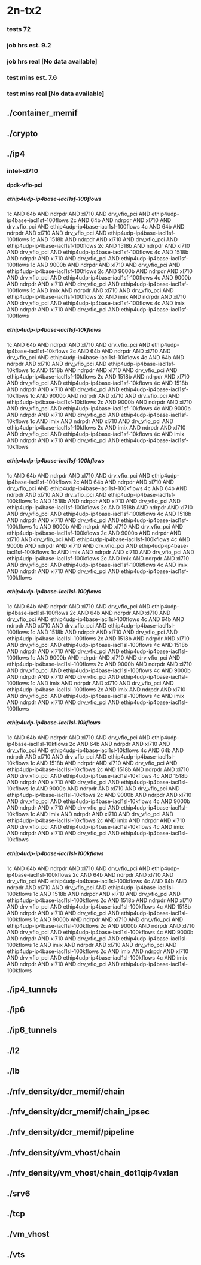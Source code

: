 # 2n-tx2
### tests 72
### job hrs est. 9.2
### job hrs real [No data available]
### test mins est. 7.6
### test mins real [No data available]
## ./container_memif
## ./crypto
## ./ip4
### intel-xl710
#### dpdk-vfio-pci
##### ethip4udp-ip4base-iacl1sf-100flows
1c AND 64b AND ndrpdr AND xl710 AND drv_vfio_pci AND ethip4udp-ip4base-iacl1sf-100flows
2c AND 64b AND ndrpdr AND xl710 AND drv_vfio_pci AND ethip4udp-ip4base-iacl1sf-100flows
4c AND 64b AND ndrpdr AND xl710 AND drv_vfio_pci AND ethip4udp-ip4base-iacl1sf-100flows
1c AND 1518b AND ndrpdr AND xl710 AND drv_vfio_pci AND ethip4udp-ip4base-iacl1sf-100flows
2c AND 1518b AND ndrpdr AND xl710 AND drv_vfio_pci AND ethip4udp-ip4base-iacl1sf-100flows
4c AND 1518b AND ndrpdr AND xl710 AND drv_vfio_pci AND ethip4udp-ip4base-iacl1sf-100flows
1c AND 9000b AND ndrpdr AND xl710 AND drv_vfio_pci AND ethip4udp-ip4base-iacl1sf-100flows
2c AND 9000b AND ndrpdr AND xl710 AND drv_vfio_pci AND ethip4udp-ip4base-iacl1sf-100flows
4c AND 9000b AND ndrpdr AND xl710 AND drv_vfio_pci AND ethip4udp-ip4base-iacl1sf-100flows
1c AND imix AND ndrpdr AND xl710 AND drv_vfio_pci AND ethip4udp-ip4base-iacl1sf-100flows
2c AND imix AND ndrpdr AND xl710 AND drv_vfio_pci AND ethip4udp-ip4base-iacl1sf-100flows
4c AND imix AND ndrpdr AND xl710 AND drv_vfio_pci AND ethip4udp-ip4base-iacl1sf-100flows
##### ethip4udp-ip4base-iacl1sf-10kflows
1c AND 64b AND ndrpdr AND xl710 AND drv_vfio_pci AND ethip4udp-ip4base-iacl1sf-10kflows
2c AND 64b AND ndrpdr AND xl710 AND drv_vfio_pci AND ethip4udp-ip4base-iacl1sf-10kflows
4c AND 64b AND ndrpdr AND xl710 AND drv_vfio_pci AND ethip4udp-ip4base-iacl1sf-10kflows
1c AND 1518b AND ndrpdr AND xl710 AND drv_vfio_pci AND ethip4udp-ip4base-iacl1sf-10kflows
2c AND 1518b AND ndrpdr AND xl710 AND drv_vfio_pci AND ethip4udp-ip4base-iacl1sf-10kflows
4c AND 1518b AND ndrpdr AND xl710 AND drv_vfio_pci AND ethip4udp-ip4base-iacl1sf-10kflows
1c AND 9000b AND ndrpdr AND xl710 AND drv_vfio_pci AND ethip4udp-ip4base-iacl1sf-10kflows
2c AND 9000b AND ndrpdr AND xl710 AND drv_vfio_pci AND ethip4udp-ip4base-iacl1sf-10kflows
4c AND 9000b AND ndrpdr AND xl710 AND drv_vfio_pci AND ethip4udp-ip4base-iacl1sf-10kflows
1c AND imix AND ndrpdr AND xl710 AND drv_vfio_pci AND ethip4udp-ip4base-iacl1sf-10kflows
2c AND imix AND ndrpdr AND xl710 AND drv_vfio_pci AND ethip4udp-ip4base-iacl1sf-10kflows
4c AND imix AND ndrpdr AND xl710 AND drv_vfio_pci AND ethip4udp-ip4base-iacl1sf-10kflows
##### ethip4udp-ip4base-iacl1sf-100kflows
1c AND 64b AND ndrpdr AND xl710 AND drv_vfio_pci AND ethip4udp-ip4base-iacl1sf-100kflows
2c AND 64b AND ndrpdr AND xl710 AND drv_vfio_pci AND ethip4udp-ip4base-iacl1sf-100kflows
4c AND 64b AND ndrpdr AND xl710 AND drv_vfio_pci AND ethip4udp-ip4base-iacl1sf-100kflows
1c AND 1518b AND ndrpdr AND xl710 AND drv_vfio_pci AND ethip4udp-ip4base-iacl1sf-100kflows
2c AND 1518b AND ndrpdr AND xl710 AND drv_vfio_pci AND ethip4udp-ip4base-iacl1sf-100kflows
4c AND 1518b AND ndrpdr AND xl710 AND drv_vfio_pci AND ethip4udp-ip4base-iacl1sf-100kflows
1c AND 9000b AND ndrpdr AND xl710 AND drv_vfio_pci AND ethip4udp-ip4base-iacl1sf-100kflows
2c AND 9000b AND ndrpdr AND xl710 AND drv_vfio_pci AND ethip4udp-ip4base-iacl1sf-100kflows
4c AND 9000b AND ndrpdr AND xl710 AND drv_vfio_pci AND ethip4udp-ip4base-iacl1sf-100kflows
1c AND imix AND ndrpdr AND xl710 AND drv_vfio_pci AND ethip4udp-ip4base-iacl1sf-100kflows
2c AND imix AND ndrpdr AND xl710 AND drv_vfio_pci AND ethip4udp-ip4base-iacl1sf-100kflows
4c AND imix AND ndrpdr AND xl710 AND drv_vfio_pci AND ethip4udp-ip4base-iacl1sf-100kflows
##### ethip4udp-ip4base-iacl1sl-100flows
1c AND 64b AND ndrpdr AND xl710 AND drv_vfio_pci AND ethip4udp-ip4base-iacl1sl-100flows
2c AND 64b AND ndrpdr AND xl710 AND drv_vfio_pci AND ethip4udp-ip4base-iacl1sl-100flows
4c AND 64b AND ndrpdr AND xl710 AND drv_vfio_pci AND ethip4udp-ip4base-iacl1sl-100flows
1c AND 1518b AND ndrpdr AND xl710 AND drv_vfio_pci AND ethip4udp-ip4base-iacl1sl-100flows
2c AND 1518b AND ndrpdr AND xl710 AND drv_vfio_pci AND ethip4udp-ip4base-iacl1sl-100flows
4c AND 1518b AND ndrpdr AND xl710 AND drv_vfio_pci AND ethip4udp-ip4base-iacl1sl-100flows
1c AND 9000b AND ndrpdr AND xl710 AND drv_vfio_pci AND ethip4udp-ip4base-iacl1sl-100flows
2c AND 9000b AND ndrpdr AND xl710 AND drv_vfio_pci AND ethip4udp-ip4base-iacl1sl-100flows
4c AND 9000b AND ndrpdr AND xl710 AND drv_vfio_pci AND ethip4udp-ip4base-iacl1sl-100flows
1c AND imix AND ndrpdr AND xl710 AND drv_vfio_pci AND ethip4udp-ip4base-iacl1sl-100flows
2c AND imix AND ndrpdr AND xl710 AND drv_vfio_pci AND ethip4udp-ip4base-iacl1sl-100flows
4c AND imix AND ndrpdr AND xl710 AND drv_vfio_pci AND ethip4udp-ip4base-iacl1sl-100flows
##### ethip4udp-ip4base-iacl1sl-10kflows
1c AND 64b AND ndrpdr AND xl710 AND drv_vfio_pci AND ethip4udp-ip4base-iacl1sl-10kflows
2c AND 64b AND ndrpdr AND xl710 AND drv_vfio_pci AND ethip4udp-ip4base-iacl1sl-10kflows
4c AND 64b AND ndrpdr AND xl710 AND drv_vfio_pci AND ethip4udp-ip4base-iacl1sl-10kflows
1c AND 1518b AND ndrpdr AND xl710 AND drv_vfio_pci AND ethip4udp-ip4base-iacl1sl-10kflows
2c AND 1518b AND ndrpdr AND xl710 AND drv_vfio_pci AND ethip4udp-ip4base-iacl1sl-10kflows
4c AND 1518b AND ndrpdr AND xl710 AND drv_vfio_pci AND ethip4udp-ip4base-iacl1sl-10kflows
1c AND 9000b AND ndrpdr AND xl710 AND drv_vfio_pci AND ethip4udp-ip4base-iacl1sl-10kflows
2c AND 9000b AND ndrpdr AND xl710 AND drv_vfio_pci AND ethip4udp-ip4base-iacl1sl-10kflows
4c AND 9000b AND ndrpdr AND xl710 AND drv_vfio_pci AND ethip4udp-ip4base-iacl1sl-10kflows
1c AND imix AND ndrpdr AND xl710 AND drv_vfio_pci AND ethip4udp-ip4base-iacl1sl-10kflows
2c AND imix AND ndrpdr AND xl710 AND drv_vfio_pci AND ethip4udp-ip4base-iacl1sl-10kflows
4c AND imix AND ndrpdr AND xl710 AND drv_vfio_pci AND ethip4udp-ip4base-iacl1sl-10kflows
##### ethip4udp-ip4base-iacl1sl-100kflows
1c AND 64b AND ndrpdr AND xl710 AND drv_vfio_pci AND ethip4udp-ip4base-iacl1sl-100kflows
2c AND 64b AND ndrpdr AND xl710 AND drv_vfio_pci AND ethip4udp-ip4base-iacl1sl-100kflows
4c AND 64b AND ndrpdr AND xl710 AND drv_vfio_pci AND ethip4udp-ip4base-iacl1sl-100kflows
1c AND 1518b AND ndrpdr AND xl710 AND drv_vfio_pci AND ethip4udp-ip4base-iacl1sl-100kflows
2c AND 1518b AND ndrpdr AND xl710 AND drv_vfio_pci AND ethip4udp-ip4base-iacl1sl-100kflows
4c AND 1518b AND ndrpdr AND xl710 AND drv_vfio_pci AND ethip4udp-ip4base-iacl1sl-100kflows
1c AND 9000b AND ndrpdr AND xl710 AND drv_vfio_pci AND ethip4udp-ip4base-iacl1sl-100kflows
2c AND 9000b AND ndrpdr AND xl710 AND drv_vfio_pci AND ethip4udp-ip4base-iacl1sl-100kflows
4c AND 9000b AND ndrpdr AND xl710 AND drv_vfio_pci AND ethip4udp-ip4base-iacl1sl-100kflows
1c AND imix AND ndrpdr AND xl710 AND drv_vfio_pci AND ethip4udp-ip4base-iacl1sl-100kflows
2c AND imix AND ndrpdr AND xl710 AND drv_vfio_pci AND ethip4udp-ip4base-iacl1sl-100kflows
4c AND imix AND ndrpdr AND xl710 AND drv_vfio_pci AND ethip4udp-ip4base-iacl1sl-100kflows
## ./ip4_tunnels
## ./ip6
## ./ip6_tunnels
## ./l2
## ./lb
## ./nfv_density/dcr_memif/chain
## ./nfv_density/dcr_memif/chain_ipsec
## ./nfv_density/dcr_memif/pipeline
## ./nfv_density/vm_vhost/chain
## ./nfv_density/vm_vhost/chain_dot1qip4vxlan
## ./srv6
## ./tcp
## ./vm_vhost
## ./vts

